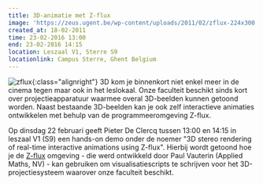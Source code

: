 ```yaml
---
title: 3D-animatie met Z-flux
image: 'https://zeus.ugent.be/wp-content/uploads/2011/02/zflux-224x300.png'
created_at: 18-02-2011
time: 23-02-2016 13:00
end: 23-02-2016 14:15
location: Leszaal V1, Sterre S9
locationlink: Campus Sterre, Ghent Belgium
---
```


![zflux](https://zeus.ugent.be/wp-content/uploads/2011/02/zflux-224x300.png){:class="alignright"} 3D kom je binnenkort niet enkel meer in de cinema tegen maar ook in het leslokaal. Onze faculteit beschikt sinds kort over projectieapparatuur waarmee overal 3D-beelden kunnen getoond worden. Naast bestaande 3D-beelden kan je ook zelf interactieve animaties ontwikkelen met behulp van de programmeeromgeving Z-flux.

Op dinsdag 22 februari geeft Pieter De Clercq tussen 13:00 en 14:15 in leszaal V1 (S9) een hands-on demo onder de noemer "3D stereo rendering of real-time interactive animations using Z-flux". Hierbij wordt getoond hoe je de [Z-flux](https://z-flux.com) omgeving - die werd ontwikkeld door Paul Vauterin (Applied Maths, NV) - kan gebruiken om visualisatiescripts te schrijven voor het 3D-projectiesysteem waarover onze faculteit beschikt.
